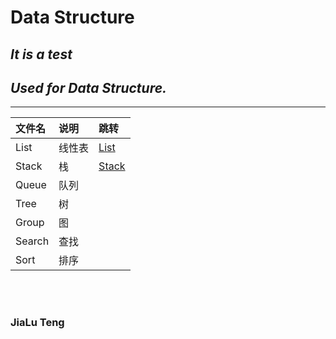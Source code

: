 # Data Structure

## *It is a test*
## *Used for Data Structure.*
-----

|文件名|说明|跳转|
|:---|:---|:---|
List|线性表|[List](/List)
Stack|栈|[Stack](/Stack)
Queue|队列
Tree|树
Group|图
Search|查找
Sort|排序

<br>
<br>

### JiaLu Teng


